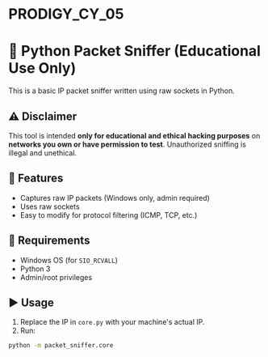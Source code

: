 # PRODIGY_CY_05
# 📡 Python Packet Sniffer (Educational Use Only)

This is a basic IP packet sniffer written using raw sockets in Python.

## ⚠️ Disclaimer

This tool is intended **only for educational and ethical hacking purposes** on **networks you own or have permission to test**. Unauthorized sniffing is illegal and unethical.

## 🚀 Features

- Captures raw IP packets (Windows only, admin required)
- Uses raw sockets
- Easy to modify for protocol filtering (ICMP, TCP, etc.)

## 🔧 Requirements

- Windows OS (for `SIO_RCVALL`)
- Python 3
- Admin/root privileges

## ▶️ Usage

1. Replace the IP in `core.py` with your machine's actual IP.
2. Run:

```bash
python -m packet_sniffer.core
